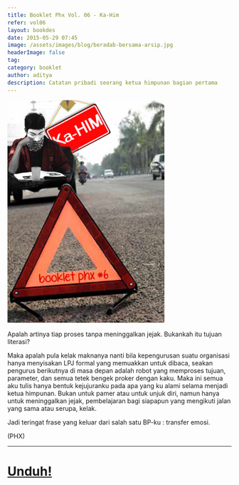 ```yaml
---
title: Booklet Phx Vol. 06 - Ka-Him
refer: vol06
layout: bookdes
date: 2015-05-29 07:45
image: /assets/images/blog/beradab-bersama-arsip.jpg
headerImage: false
tag:
category: booklet
author: aditya
description: Catatan pribadi seorang ketua himpunan bagian pertama
---
```


<img class="image" src="/assets/images/cover/booklet6.jpg" alt="__" height="500px">

Apalah artinya tiap proses tanpa meninggalkan jejak. Bukankah itu tujuan literasi?

Maka apalah pula kelak maknanya nanti bila kepengurusan suatu organisasi hanya menyisakan LPJ formal yang memuakkan untuk dibaca, seakan pengurus berikutnya di masa depan adalah robot yang memproses tujuan, parameter, dan semua tetek bengek proker dengan kaku. Maka ini semua aku tulis hanya bentuk kejujuranku pada apa yang ku alami selama menjadi ketua himpunan. Bukan untuk pamer atau untuk unjuk diri, namun hanya untuk meninggalkan jejak, pembelajaran bagi siapapun yang mengikuti jalan yang sama atau serupa, kelak.

Jadi teringat frase yang keluar dari salah satu BP-ku : transfer emosi. 

(PHX)

***

# [Unduh!][akses]

[akses]: https://issuu.com/Aditya-FiniarelPhoenix/docs/_6_ka-him